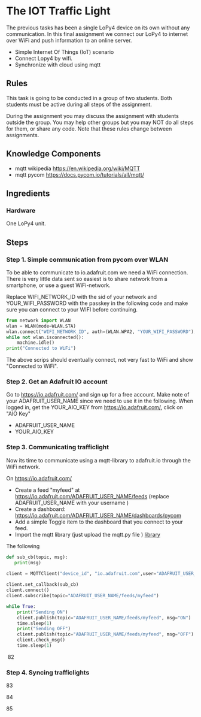 # The IOT Traffic Light

The previous tasks has been a single LoPy4 device on its own without any communication. In this final assignment we connect our LoPy4 to internet over WiFi and push information to an online server. 

 * Simple Internet Of Things (IoT) scenario
 * Connect Lopy4 by wifi. 
 * Synchronize with cloud using mqtt
 

## Rules

This task is going to be conducted in a group of two students. Both students must be active during all steps of the assignment.

During the assignment you may discuss the assignment with students outside the group. 
You may help other groups but you may NOT do all steps for them, or share any code. Note that these rules change between assignments.

## Knowledge Components

 * mqtt wikipedia https://en.wikipedia.org/wiki/MQTT
 * mqtt pycom https://docs.pycom.io/tutorials/all/mqtt/
 

## Ingredients

### Hardware
 One LoPy4 unit.
 
## Steps

### Step 1. Simple communication from pycom over WLAN
To be able to communicate to io.adafruit.com we need a WiFi connection. There is very little data sent so easiest is to share network from a smartphone, or use a guest WiFi-network.

Replace WIFI_NETWORK_ID with the sid of your network and YOUR_WIFI_PASSWORD with the passkey in the following code and make sure you can connect to your WIFI before continuing. 

```python
from network import WLAN
wlan = WLAN(mode=WLAN.STA)
wlan.connect("WIFI_NETWORK_ID", auth=(WLAN.WPA2, "YOUR_WIFI_PASSWORD"), timeout=5000)
while not wlan.isconnected():
    machine.idle()
print("Connected to WiFi")
```

The above scrips should eventually connect, not very fast to WiFi and show "Connected to WiFi".


### Step 2. Get an Adafruit IO account

Go to https://io.adafruit.com/  and sign up for a free account. Make note of your ADAFRUIT_USER_NAME since we need to use it in the following. When logged in, get the YOUR_AIO_KEY from https://io.adafruit.com/, click on "AIO Key"

 * ADAFRUIT_USER_NAME
 * YOUR_AIO_KEY

### Step 3. Communicating trafficlight

Now its time to communicate using a mqtt-library to adafruit.io through the WiFi network. 

On https://io.adafruit.com/
* Create a feed "myfeed" at https://io.adafruit.com/ADAFRUIT_USER_NAME/feeds (replace ADAFRUIT_USER_NAME with your username )
* Create a dashboard:  https://io.adafruit.com/ADAFRUIT_USER_NAME/dashboards/pycom
 * Add a simple Toggle item to the dashboard that you connect to your feed.
* Import the mqtt library (just upload the mqtt.py file ) [library](../lib/mqtt.py)

The following 

```python
def sub_cb(topic, msg):
   print(msg)
   
client = MQTTClient("device_id", "io.adafruit.com",user="ADAFRUIT_USER_NAME", password="YOUR_AIO_KEY", port=1883)

client.set_callback(sub_cb)
client.connect()
client.subscribe(topic="ADAFRUIT_USER_NAME/feeds/myfeed")

while True:
    print("Sending ON")
    client.publish(topic="ADAFRUIT_USER_NAME/feeds/myfeed", msg="ON")
    time.sleep(1)
    print("Sending OFF")
    client.publish(topic="ADAFRUIT_USER_NAME/feeds/myfeed", msg="OFF")
    client.check_msg()
    time.sleep(1)
```

 
 
 
​
82
### Step 4. Syncing trafficlights
83
 
84
 
85
